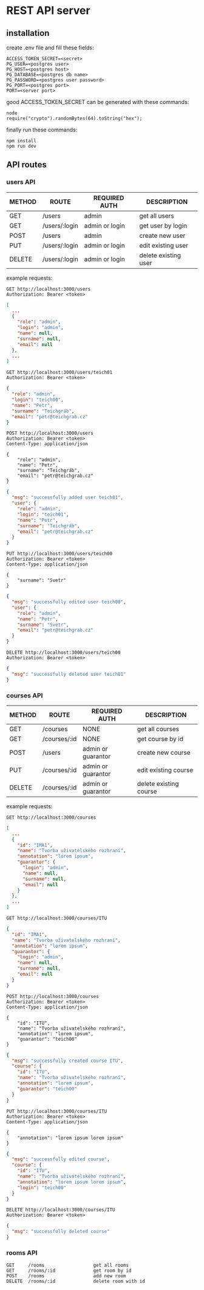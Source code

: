 # REST API server

## installation

create .env file and fill these fields:

```
ACCESS_TOKEN_SECRET=<secret>
PG_USER=<postgres user>
PG_HOST=<postgres host>
PG_DATABASE=<postgres db name>
PG_PASSWORD=<postgres user password>
PG_PORT=<postgres port>
PORT=<server port>
```

good ACCESS_TOKEN_SECRET can be generated with these commands:

```
node
require("crypto").randomBytes(64).toString("hex");
```

finally run these commands:

```
npm install
npm run dev
```

## API routes

### users API

| METHOD | ROUTE         | REQUIRED AUTH  | DESCRIPTION          |
| ------ | ------------- | -------------- | -------------------- |
| GET    | /users        | admin          | get all users        |
| GET    | /users/:login | admin or login | get user by login    |
| POST   | /users        | admin          | create new user      |
| PUT    | /users/:login | admin or login | edit existing user   |
| DELETE | /users/:login | admin or login | delete existing user |

example requests:

```
GET http://localhost:3000/users
Authorization: Bearer <token>
```

```json
[
  ...
  {
    "role": "admin",
    "login": "admin",
    "name": null,
    "surname": null,
    "email": null
  },
  ...
]
```

```
GET http://localhost:3000/users/teich01
Authorization: Bearer <token>
```

```json
{
  "role": "admin",
  "login": "teich00",
  "name": "Petr",
  "surname": "Teichgráb",
  "email": "petr@teichgrab.cz"
}
```

```
POST http://localhost:3000/users
Authorization: Bearer <token>
Content-Type: application/json

{
	"role": "admin",
	"name": "Petr",
	"surname": "Teichgráb",
	"email": "petr@teichgrab.cz"
}
```

```json
{
  "msg": "successfully added user teich01",
  "user": {
    "role": "admin",
    "login": "teich01",
    "name": "Petr",
    "surname": "Teichgráb",
    "email": "petr@teichgrab.cz"
  }
}
```

```
PUT http://localhost:3000/users/teich00
Authorization: Bearer <token>
Content-Type: application/json

{
	"surname": "Svetr"
}
```

```json
{
  "msg": "successfully edited user teich00",
  "user": {
    "role": "admin",
    "name": "Petr",
    "surname": "Svetr",
    "email": "petr@teichgrab.cz"
  }
}
```

```
DELETE http://localhost:3000/users/teich00
Authorization: Bearer <token>
```

```json
{
  "msg": "successfully deleted user teich01"
}
```

### courses API

| METHOD | ROUTE        | REQUIRED AUTH      | DESCRIPTION            |
| ------ | ------------ | ------------------ | ---------------------- |
| GET    | /courses     | NONE               | get all courses        |
| GET    | /courses/:id | NONE               | get course by id       |
| POST   | /users       | admin or guarantor | create new course      |
| PUT    | /courses/:id | admin or guarantor | edit existing course   |
| DELETE | /courses/:id | admin or guarantor | delete existing course |

example requests:

```
GET http://localhost:3000/courses
```

```json
[
  ...
  {
    "id": "IMA1",
    "name": "Tvorba uživatelského rozhraní",
    "annotation": "lorem ipsum",
    "guarantor": {
      "login": "admin",
      "name": null,
      "surname": null,
      "email": null
    }
  },
  ...
]
```

```
GET http://localhost:3000/courses/ITU
```

```json
{
  "id": "IMA1",
  "name": "Tvorba uživatelského rozhraní",
  "annotation": "lorem ipsum",
  "guarantor": {
    "login": "admin",
    "name": null,
    "surname": null,
    "email": null
  }
}
```

```
POST http://localhost:3000/courses
Authorization: Bearer <token>
Content-Type: application/json

{
	"id": "ITU",
	"name": "Tvorba uživatelského rozhraní",
	"annotation": "lorem ipsum",
	"guarantor": "teich00"
}
```

```json
{
  "msg": "successfully created course ITU",
  "course": {
    "id": "ITU",
    "name": "Tvorba uživatelského rozhraní",
    "annotation": "lorem ipsum",
    "guarantor": "teich00"
  }
}
```

```
PUT http://localhost:3000/courses/ITU
Authorization: Bearer <token>
Content-Type: application/json

{
	"annotation": "lorem ipsum lorem ipsum"
}
```

```json
{
  "msg": "successfully edited course",
  "course": {
    "id": "ITU",
    "name": "Tvorba uživatelského rozhraní",
    "annotation": "lorem ipsum lorem ipsum",
    "login": "teich00"
  }
}
```

```
DELETE http://localhost:3000/courses/ITU
Authorization: Bearer <token>
```

```json
{
  "msg": "successfully deleted course"
}
```

### rooms API

```
GET     /rooms                  get all rooms
GET     /rooms/:id              get room by id
POST    /rooms                  add new room
DELETE  /rooms/:id              delete room with id
```
